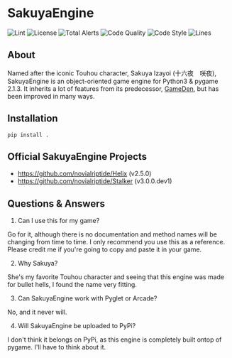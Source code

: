 <div align="left">
    <h1>SakuyaEngine</h1>
    <img src="https://img.shields.io/github/workflow/status/novialriptide/SakuyaEngine/Lint" alt="Lint">
    <img src="https://img.shields.io/github/license/novialriptide/SakuyaEngine" alt="License">
    <img src="https://img.shields.io/lgtm/alerts/g/novialriptide/SakuyaEngine.svg?logo=lgtm&logoWidth=18" alt="Total Alerts">
    <img src="https://img.shields.io/lgtm/grade/python/g/novialriptide/SakuyaEngine.svg?logo=lgtm&logoWidth=18" alt="Code Quality">
    <img src="https://img.shields.io/badge/code%20style-black-000000.svg" alt="Code Style">
    <img src="https://img.shields.io/tokei/lines/github/novialriptide/SakuyaEngine" alt="Lines">
</div>

## About
Named after the iconic Touhou character, Sakuya Izayoi (十六夜　咲夜),
SakuyaEngine is an object-oriented game engine for Python3 & pygame 2.1.3.
It inherits a lot of features from its predecessor, 
[GameDen](https://github.com/novialriptide/GameDen), but has been improved in
many ways.

## Installation
```
pip install .
```

## Official SakuyaEngine Projects
 - https://github.com/novialriptide/Helix (v2.5.0)
 - https://github.com/novialriptide/Stalker (v3.0.0.dev1)


## Questions & Answers
1. Can I use this for my game?

Go for it, although there is no documentation and method names will be changing from time to time. I only recommend you use this as a reference. Please credit me if you're going to copy and paste it in your game.

2. Why Sakuya?

She's my favorite Touhou character and seeing that this engine was made for bullet hells, I found the name very fitting.

3. Can SakuyaEngine work with Pyglet or Arcade?

No, and it never will.

4. Will SakuyaEngine be uploaded to PyPi?

I don't think it belongs on PyPi, as this engine is completely built ontop of pygame. I'll have to think about it.




